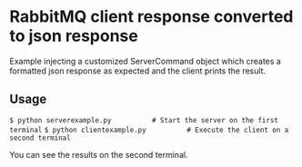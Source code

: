 # RabbitMQ client response converted to json response #

Example injecting a customized ServerCommand object which creates a formatted
json response as expected and the client prints the result.

## Usage ##

`$ python serverexample.py          # Start the server on the first terminal`
`$ python clientexample.py          # Execute the client on a second terminal`

You can see the results on the second terminal.
